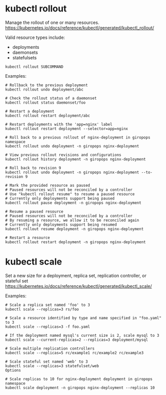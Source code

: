 # kubectl rollout

Manage the rollout of one or many resources.
https://kubernetes.io/docs/reference/kubectl/generated/kubectl_rollout/

Valid resource types include:

* deployments
* daemonsets
* statefulsets

```
kubectl rollout SUBCOMMAND
```

Examples:
```
# Rollback to the previous deployment
kubectl rollout undo deployment/abc

# Check the rollout status of a daemonset
kubectl rollout status daemonset/foo

# Restart a deployment
kubectl rollout restart deployment/abc

# Restart deployments with the 'app=nginx' label
kubectl rollout restart deployment --selector=app=nginx

# Roll back to a previous rollout of nginx-deployment in giropops namespace
kubectl rollout undo deployment -n giropops nginx-deployment

# View previous rollout revisions and configurations
kubectl rollout history deployment -n giropops nginx-deployment

# Roll back to revision 9
kubectl rollout undo deployment -n giropops nginx-deployment --to-revision 9

# Mark the provided resource as paused
# Paused resources will not be reconciled by a controller 
# Use "kubectl rollout resume" to resume a paused resource
# Currently only deployments support being paused
kubectl rollout pause deployment -n giropops nginx-deployment

# Resume a paused resource
# Paused resources will not be reconciled by a controller
# By resuming a resource, we allow it to be reconciled again
# Currently only deployments support being resumed
kubectl rollout resume deployment -n giropops nginx-deployment

# Restart a resource
kubectl rollout restart deployment -n giropops nginx-deployment
```

# kubectl scale

Set a new size for a deployment, replica set, replication controller, or stateful set
https://kubernetes.io/docs/reference/kubectl/generated/kubectl_scale/

Examples:
```
# Scale a replica set named 'foo' to 3
kubectl scale --replicas=3 rs/foo

# Scale a resource identified by type and name specified in "foo.yaml" to 3
kubectl scale --replicas=3 -f foo.yaml

# If the deployment named mysql's current size is 2, scale mysql to 3
kubectl scale --current-replicas=2 --replicas=3 deployment/mysql

# Scale multiple replication controllers
kubectl scale --replicas=5 rc/example1 rc/example2 rc/example3

# Scale stateful set named 'web' to 3
kubectl scale --replicas=3 statefulset/web
Options

# Scale replicas to 10 for nginx-deployment deployment in giropops namespace
kubectl scale deployment -n giropops nginx-deployment --replicas 10
```